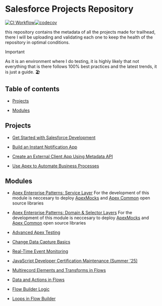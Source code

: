 # Salesforce Projects Repository

[![CI Workflow](https://github.com/JordanParra96/Salesforce_Projects/workflows/CI/badge.svg)](https://github.com/JordanParra96/Salesforce_Projects/actions?query=workflow%3ACI)[![codecov](https://codecov.io/gh/JordanParra96/Salesforce_Projects/branch/main/graph/badge.svg)](https://codecov.io/gh/JordanParra96/Salesforce_Projects)

this repository contains the metadata of all the projects made for trailhead, there I will be uploading and validating each one to keep the health of the repository in optimal conditions.

> [!IMPORTANT]
> As it is an environment where I do testing, it is highly likely that not everything that is there follows 100% best practices and the latest trends, it is just a guide. 🏖️

## Table of contents

- [Projects](#projects)

- [Modules](#modules)

## Projects

- [Get Started with Salesforce Development](https://trailhead.salesforce.com/content/learn/projects/get-started-with-salesforce-development)

- [Build an Instant Notification App](https://trailhead.salesforce.com/content/learn/projects/workshop-platform-events)

- [Create an External Client App Using Metadata API](https://trailhead.salesforce.com/content/learn/projects/create-an-external-client-app-using-metadata-api)

- [Use Apex to Automate Business Processes](https://trailhead.salesforce.com/content/learn/projects/use-apex-to-automate-business-processes)

## Modules

- [Apex Enterprise Patterns: Service Layer](https://trailhead.salesforce.com/content/learn/modules/apex_patterns_sl)
  For the development of this module is neccesary to deploy [ApexMocks](https://githubsfdeploy.herokuapp.com/?owner=apex-enterprise-patterns&repo=fflib-apex-mocks) and [Apex Common](https://githubsfdeploy.herokuapp.com/?owner=apex-enterprise-patterns&repo=fflib-apex-common) open source libraries

- [Apex Enterprise Patterns: Domain & Selector Layers](https://trailhead.salesforce.com/content/learn/modules/apex_patterns_dsl)
  For the development of this module is neccesary to deploy [ApexMocks](https://githubsfdeploy.herokuapp.com/?owner=apex-enterprise-patterns&repo=fflib-apex-mocks) and [Apex Common](https://githubsfdeploy.herokuapp.com/?owner=apex-enterprise-patterns&repo=fflib-apex-common) open source libraries

- [Advanced Apex Testing](https://trailhead.salesforce.com/content/learn/modules/unit-testing-on-the-lightning-platform)

- [Change Data Capture Basics](https://trailhead.salesforce.com/content/learn/modules/change-data-capture)

- [Real-Time Event Monitoring](https://trailhead.salesforce.com/content/learn/modules/realtime-event-monitoring)

- [JavaScript Developer Certification Maintenance (Summer '25)](https://trailhead.salesforce.com/content/learn/modules/javascript-developer-certification-maintenance-summer-25?trail_id=maintain-your-salesforce-certifications)

- [Multirecord Elements and Transforms in Flows](https://trailhead.salesforce.com/content/learn/modules/multirecord-elements-and-transforms-in-flows)

- [Data and Actions in Flows](https://trailhead.salesforce.com/content/learn/modules/data-and-actions-in-flows?trail_id=build-flows-with-flow-builder)

- [Flow Builder Logic](https://trailhead.salesforce.com/content/learn/modules/flow-build-logic?trail_id=build-flows-with-flow-builder)

- [Loops in Flow Builder](https://trailhead.salesforce.com/content/learn/modules/loops-in-flow-builder)
